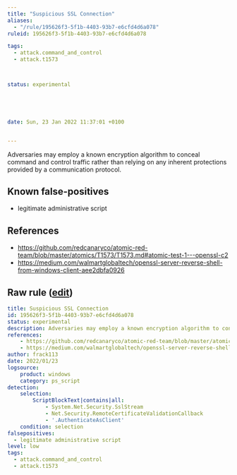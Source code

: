 ```yaml
---
title: "Suspicious SSL Connection"
aliases:
  - "/rule/195626f3-5f1b-4403-93b7-e6cfd4d6a078"
ruleid: 195626f3-5f1b-4403-93b7-e6cfd4d6a078

tags:
  - attack.command_and_control
  - attack.t1573



status: experimental





date: Sun, 23 Jan 2022 11:37:01 +0100


---
```


Adversaries may employ a known encryption algorithm to conceal command and control traffic rather than relying on any inherent protections provided by a communication protocol.

<!--more-->


## Known false-positives

* legitimate administrative script



## References

* https://github.com/redcanaryco/atomic-red-team/blob/master/atomics/T1573/T1573.md#atomic-test-1---openssl-c2
* https://medium.com/walmartglobaltech/openssl-server-reverse-shell-from-windows-client-aee2dbfa0926


## Raw rule ([edit](https://github.com/SigmaHQ/sigma/edit/master/rules/windows/powershell/powershell_script/posh_ps_susp_ssl_keyword.yml))
```yaml
title: Suspicious SSL Connection
id: 195626f3-5f1b-4403-93b7-e6cfd4d6a078
status: experimental
description: Adversaries may employ a known encryption algorithm to conceal command and control traffic rather than relying on any inherent protections provided by a communication protocol.
references:
    - https://github.com/redcanaryco/atomic-red-team/blob/master/atomics/T1573/T1573.md#atomic-test-1---openssl-c2
    - https://medium.com/walmartglobaltech/openssl-server-reverse-shell-from-windows-client-aee2dbfa0926
author: frack113
date: 2022/01/23
logsource:
    product: windows
    category: ps_script
detection:
    selection:
        ScriptBlockText|contains|all:
            - System.Net.Security.SslStream
            - Net.Security.RemoteCertificateValidationCallback
            - '.AuthenticateAsClient'
    condition: selection 
falsepositives:
  - legitimate administrative script
level: low
tags:
  - attack.command_and_control
  - attack.t1573

```
